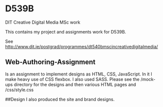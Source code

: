 # D539B
DIT Creative Digital Media MSc work

This contains my project and assignments work for D539B.

See http://www.dit.ie/postgrad/programmes/dt540bmscincreativedigitalmedia/

## Web-Authoring-Assignment
Is an assignment to implement designs as HTML, CSS, JavaScript.
In it I make heavy use of CSS flexbox. I also used SASS. 
Please see the /mock-ups directory for the designs and then various HTML pages and /css/style.css

##Design
I also produced the site and brand designs.

